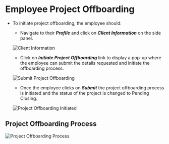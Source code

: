 Employee Project Offboarding
=========
  
- To initiate project offboarding, the employee should: 
    - Navigate to their _**Profile**_ and click on _**Client Information**_ on the side panel.

    ![Client Information](../../images/offboarding/client_information.png)

    - Click on _**Initiate Project Offboarding**_ link to display a pop-up where the employee can submit the details requested and initiate the offboarding process.

    ![Submit Project Offboarding](../../images/offboarding/submit_project_offboarding.png)

    - Once the employee clicks on _**Submit**_ the project offboarding process is initiated and the status of the project is changed to Pending Closing.

    ![Project Offboarding Initiated](../../images/offboarding/project_offboarding_initiated.png)

Project Offboarding Process
-----
![Project Offboarding Process](../../images/offboarding/project_offboarding_process.png "Project Offboarding Process")
